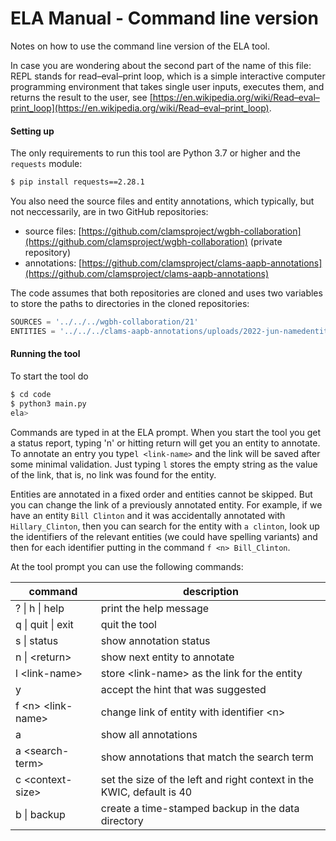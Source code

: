 # ELA Manual - Command line version

Notes on how to use the command line version of the ELA tool.

In case you are wondering about the second part of the name of this file: REPL stands for read–eval–print loop, which is a simple interactive computer programming environment that takes single user inputs, executes them, and returns the result to the user, see [https://en.wikipedia.org/wiki/Read–eval–print_loop](https://en.wikipedia.org/wiki/Read–eval–print_loop).

#### Setting up

The only requirements to run this tool are Python 3.7 or higher and the `requests` module:

```bash
$ pip install requests==2.28.1
```

You also need the source files and entity annotations, which typically, but not neccessarily, are in two GitHub repositories:

- source files: [https://github.com/clamsproject/wgbh-collaboration](https://github.com/clamsproject/wgbh-collaboration) (private repository)
- annotations: [https://github.com/clamsproject/clams-aapb-annotations](https://github.com/clamsproject/clams-aapb-annotations)

The code assumes that both repositories are cloned and uses two variables to store the paths to directories in the cloned repositories:


```python
SOURCES = '../../../wgbh-collaboration/21'
ENTITIES = '../../../clams-aapb-annotations/uploads/2022-jun-namedentity/annotations/'
```

#### Running the tool

To start the tool do

```bash
$ cd code
$ python3 main.py
ela>
```

Commands are typed in at the ELA prompt. When you start the tool you get a status report, typing 'n' or hitting return will get you an entity to annotate. To annotate an entry you type`l <link-name>` and the link will be saved after some minimal validation. Just typing `l` stores the empty string as the value of the link, that is, no link was found for the entity.

Entities are annotated in a fixed order and entities cannot be skipped. But you can change the link of a previously annotated entity. For example, if we have an entity `Bill Clinton` and it was accidentally annotated with `Hillary_Clinton`, then you can search for the entity with `a clinton`, look up the identifiers of the relevant entities (we could have spelling variants) and then for each identifier putting in the command `f <n> Bill_Clinton`.

At the tool prompt you can use the following commands:

| command                 | description                                                  |
| ----------------------- | ------------------------------------------------------------ |
| ? \| h \| help          | print the help message                                       |
| q \| quit \| exit       | quit the tool                                                |
| s \| status             | show annotation status                                       |
| n \| &lt;return>        | show next entity to annotate                                 |
| l &lt;link-name>        | store &lt;link-name> as the link for the entity              |
| y                       | accept the hint that was suggested                           |
| f &lt;n> &lt;link-name> | change link of entity with identifier &lt;n>                 |
| a                       | show all annotations                                         |
| a &lt;search-term>      | show annotations that match the search term                  |
| c &lt;context-size>     | set the size of the left and right context in the KWIC, default is 40 |
| b \| backup             | create a time-stamped backup in the data directory           |

